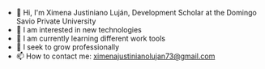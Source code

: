 - 👋 Hi, I'm Ximena Justiniano Luján, Development Scholar at the Domingo Savio Private University
- 👀 I am interested in new technologies
- 🌱 I am currently learning different work tools
- 💞️ I seek to grow professionally
- 📫 How to contact me: ximenajustinianolujan73@gmail.com
